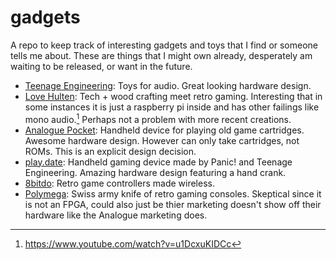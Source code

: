 # gadgets

A repo to keep track of interesting gadgets and toys that I find or someone
tells me about. These are things that I might own already, desperately am
waiting to be released, or want in the future.

- [Teenage Engineering](https://teenage.engineering): Toys for audio. Great
    looking hardware design.
- [Love Hulten](http://www.lovehulten.com/): Tech + wood crafting meet retro
    gaming. Interesting that in some instances it is just a raspberry pi inside
    and has other failings like mono audio.[^1] Perhaps not a problem with 
    more recent creations.
- [Analogue Pocket](https://www.analogue.co/pocket/): Handheld device for
    playing old game cartridges. Awesome hardware design. However can only take
    cartridges, not ROMs. This is an explicit design decision.
- [play.date](https://play.date/): Handheld gaming device made by Panic! and
    Teenage Engineering. Amazing hardware design featuring a hand crank.
- [8bitdo](https://www.8bitdo.com/): Retro game controllers made wireless.
- [Polymega](https://www.polymega.com/): Swiss army knife of retro gaming
    consoles. Skeptical since it is not an FPGA, could also just be thier
    marketing doesn't show off their hardware like the Analogue marketing 
    does.

[^1]: https://www.youtube.com/watch?v=u1DcxuKIDCc
